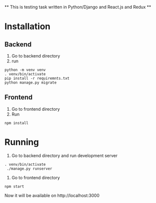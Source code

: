 ** This is testing task written in Python/Django and React.js and Redux **

# Installation
## Backend 
1. Go to backend directory
1. run 
```
python -m venv venv 
. venv/bin/activate
pip install -r requiremnts.txt
python manage.py migrate
```
## Frontend
1. Go to frontend directory
1. Run
```
npm install
```

# Running
1. Go to backend directory and run development server
```
. venv/bin/activate
 ./manage.py runserver
```
1. Go to frontend directory
```
npm start
```

Now it will be available on http://localhost:3000